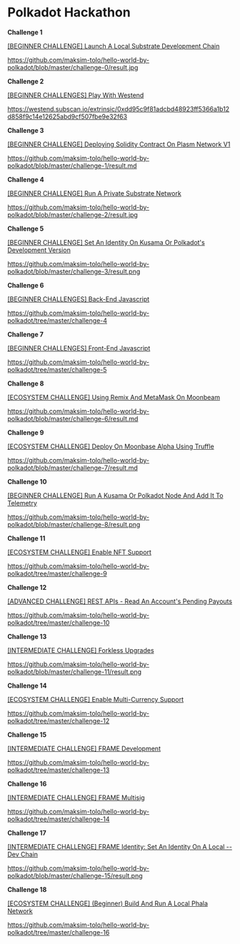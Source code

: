 # Polkadot Hackathon

**Challenge 1**

[[BEGINNER CHALLENGE] Launch A Local Substrate Development Chain](https://gitcoin.co/issue/Polkadot-Network/hello-world-by-polkadot/17/100023943)

https://github.com/maksim-tolo/hello-world-by-polkadot/blob/master/challenge-0/result.jpg

**Challenge 2**

[[BEGINNER CHALLENGES] Play With Westend](https://gitcoin.co/issue/Polkadot-Network/hello-world-by-polkadot/15/100023941)

https://westend.subscan.io/extrinsic/0xdd95c9f81adcbd48923ff5366a1b12d858f9c14e12625abd9cf507fbe9e32f63

**Challenge 3**

[[BEGINNER CHALLENGE] Deploying Solidity Contract On Plasm Network V1](https://gitcoin.co/issue/staketechnologies/hello-world-by-polkadot/6/100023960)

https://github.com/maksim-tolo/hello-world-by-polkadot/blob/master/challenge-1/result.md

**Challenge 4**

[[BEGINNER CHALLENGE] Run A Private Substrate Network](https://gitcoin.co/issue/Polkadot-Network/hello-world-by-polkadot/16/100023942)

https://github.com/maksim-tolo/hello-world-by-polkadot/blob/master/challenge-2/result.jpg

**Challenge 5**

[[BEGINNER CHALLENGE] Set An Identity On Kusama Or Polkadot's Development Version](https://gitcoin.co/issue/Polkadot-Network/hello-world-by-polkadot/11/100023937)

https://github.com/maksim-tolo/hello-world-by-polkadot/blob/master/challenge-3/result.png

**Challenge 6**

[[BEGINNER CHALLENGES] Back-End Javascript](https://gitcoin.co/issue/Polkadot-Network/hello-world-by-polkadot/13/100023939)

https://github.com/maksim-tolo/hello-world-by-polkadot/tree/master/challenge-4

**Challenge 7**

[[BEGINNER CHALLENGES] Front-End Javascript](https://gitcoin.co/issue/Polkadot-Network/hello-world-by-polkadot/14/100023940)

https://github.com/maksim-tolo/hello-world-by-polkadot/tree/master/challenge-5

**Challenge 8**

[[ECOSYSTEM CHALLENGE] Using Remix And MetaMask On Moonbeam](https://gitcoin.co/issue/PureStake/gitcoin-hello-world-by-moonbeam/3/100023962)

https://github.com/maksim-tolo/hello-world-by-polkadot/blob/master/challenge-6/result.md

**Challenge 9**

[[ECOSYSTEM CHALLENGE] Deploy On Moonbase Alpha Using Truffle](https://gitcoin.co/issue/PureStake/gitcoin-hello-world-by-moonbeam/1/100023953)

https://github.com/maksim-tolo/hello-world-by-polkadot/blob/master/challenge-7/result.md

**Challenge 10**

[[BEGINNER CHALLENGE] Run A Kusama Or Polkadot Node And Add It To Telemetry](https://gitcoin.co/issue/Polkadot-Network/hello-world-by-polkadot/12/100023938)

https://github.com/maksim-tolo/hello-world-by-polkadot/blob/master/challenge-8/result.png

**Challenge 11**

[[ECOSYSTEM CHALLENGE] Enable NFT Support](https://gitcoin.co/issue/AcalaNetwork/polakdot-hello-world-acala/1/100023951)

https://github.com/maksim-tolo/hello-world-by-polkadot/tree/master/challenge-9

**Challenge 12**

[[ADVANCED CHALLENGE] REST APIs - Read An Account's Pending Payouts](https://gitcoin.co/issue/Polkadot-Network/hello-world-by-polkadot/5/100023931)

https://github.com/maksim-tolo/hello-world-by-polkadot/tree/master/challenge-10

**Challenge 13**

[[INTERMEDIATE CHALLENGE] Forkless Upgrades](https://gitcoin.co/issue/Polkadot-Network/hello-world-by-polkadot/6/100023932)

https://github.com/maksim-tolo/hello-world-by-polkadot/blob/master/challenge-11/result.png

**Challenge 14**

[[ECOSYSTEM CHALLENGE] Enable Multi-Currency Support](https://gitcoin.co/issue/AcalaNetwork/polakdot-hello-world-acala/2/100023952)

https://github.com/maksim-tolo/hello-world-by-polkadot/tree/master/challenge-12

**Challenge 15**

[[INTERMEDIATE CHALLENGE] FRAME Development](https://gitcoin.co/issue/Polkadot-Network/hello-world-by-polkadot/7/100023933)

https://github.com/maksim-tolo/hello-world-by-polkadot/tree/master/challenge-13

**Challenge 16**

[[INTERMEDIATE CHALLENGE] FRAME Multisig](https://gitcoin.co/issue/Polkadot-Network/hello-world-by-polkadot/8/100023934)

https://github.com/maksim-tolo/hello-world-by-polkadot/tree/master/challenge-14

**Challenge 17**

[[INTERMEDIATE CHALLENGE] FRAME Identity: Set An Identity On A Local --Dev Chain](https://gitcoin.co/issue/Polkadot-Network/hello-world-by-polkadot/10/100023936)

https://github.com/maksim-tolo/hello-world-by-polkadot/blob/master/challenge-15/result.png

**Challenge 18**

[[ECOSYSTEM CHALLENGE] (Beginner) Build And Run A Local Phala Network](https://gitcoin.co/issue/Phala-Network/hello-world-by-polkadot/1/100023945)

https://github.com/maksim-tolo/hello-world-by-polkadot/tree/master/challenge-16
